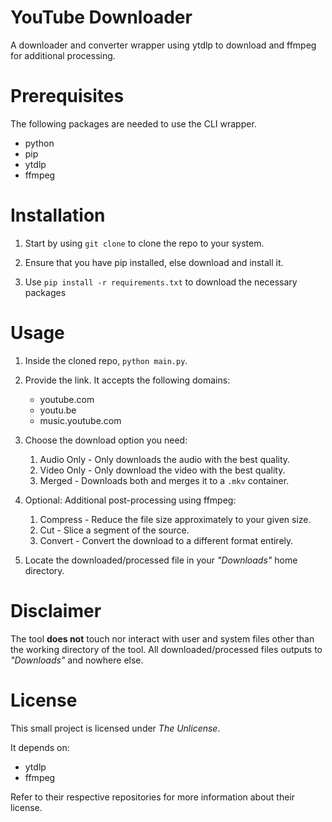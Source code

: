 # YouTube Downloader

A downloader and converter wrapper using ytdlp to download and ffmpeg for additional processing.

# Prerequisites

The following packages are needed to use the CLI wrapper.

- python
- pip
- ytdlp
- ffmpeg

# Installation

1. Start by using `git clone` to clone the repo to your system.

2. Ensure that you have pip installed, else download and install it.

3. Use `pip install -r requirements.txt` to download the necessary packages

# Usage

1. Inside the cloned repo, `python main.py`.

2. Provide the link. It accepts the following domains:

    - youtube.com
    - youtu.be
    - music.youtube.com

3. Choose the download option you need:

    1. Audio Only - Only downloads the audio with the best quality.
    2. Video Only - Only download the video with the best quality.
    3. Merged - Downloads both and merges it to a `.mkv` container.

4. Optional: Additional post-processing using ffmpeg:

    1. Compress - Reduce the file size approximately to your given size.
    2. Cut - Slice a segment of the source.
    3. Convert - Convert the download to a different format entirely.

5. Locate the downloaded/processed file in your *"Downloads"* home directory.

# Disclaimer

The tool **does not** touch nor interact with user and system files other than the working directory of the tool. All downloaded/processed files outputs to *"Downloads"* and nowhere else.

# License

This small project is licensed under *The Unlicense*.

It depends on:

- ytdlp
- ffmpeg

Refer to their respective repositories for more information about their license.
